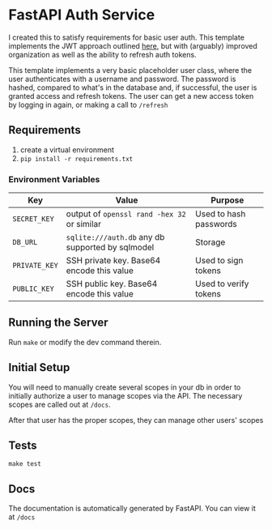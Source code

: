 # FastAPI Auth Service

I created this to satisfy requirements for basic user auth. This template implements the JWT approach outlined [here](https://fastapi.tiangolo.com/tutorial/security/oauth2-jwt/?h=jwt), but with (arguably) improved organization as well as the ability to refresh auth tokens.

This template implements a very basic placeholder user class, where the user authenticates with a username and password. The password is hashed, compared to what's in the database and, if successful,
the user is granted access and refresh tokens. The user can get a new access token by logging in again, or making a call to `/refresh`

## Requirements

1. create a virtual environment
2. `pip install -r requirements.txt`

### Environment Variables

| Key           | Value                                            | Purpose                |
| ------------- | ------------------------------------------------ | ---------------------- |
| `SECRET_KEY`  | output of `openssl rand -hex 32` or similar      | Used to hash passwords |
| `DB_URL`      | `sqlite:///auth.db` any db supported by sqlmodel | Storage                |
| `PRIVATE_KEY` | SSH private key. Base64 encode this value        | Used to sign tokens    |
| `PUBLIC_KEY`  | SSH public key. Base64 encode this value         | Used to verify tokens  |

## Running the Server

Run `make` or modify the dev command therein.

## Initial Setup

You will need to manually create several scopes in your db in order to initially authorize a user to manage scopes via the API.
The necessary scopes are called out at `/docs`.

After that user has the proper scopes, they can manage other users' scopes

## Tests

`make test`

## Docs

The documentation is automatically generated by FastAPI. You can view it at `/docs`
